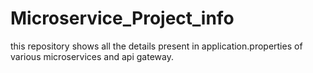 # Microservice_Project_info
this repository shows all the details present in application.properties of various microservices and api gateway.

